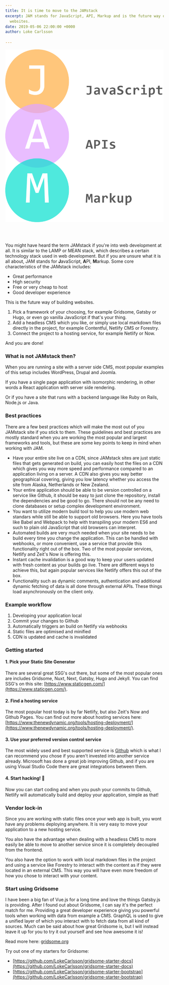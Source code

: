 ```yaml
---
title: It is time to move to the JAMstack
excerpt: JAM stands for JavaScript, API, Markup and is the future way of creating
  websites.
date: 2019-05-06 22:00:00 +0000
author: Loke Carlsson

---
```

![JAMstack](/uploads/Jamstackcard.png "JAMstack")

<br><br>

You might have heard the term JAMstack if you're into web development at all. It is similar to the LAMP or MEAN stack, which describes a certain technology stack used in web development. But if you are unsure what it is all about, JAM stands for **J**avaScript, **A**PI, **M**arkup. Some core characteristics of the JAMstack includes:

* Great performance
* High security
* Free or very cheap to host
* Good developer experience

This is the future way of building websites.

1. Pick a framework of your choosing, for example Gridsome, Gatsby or Hugo, or even go vanilla JavaScript if that's your thing.
2. Add a headless CMS which you like, or simply use local markdown files directly in the project, for example Contentful, Netlify CMS or Forestry.
3. Connect the project to a hosting service, for example Netlify or Now.

And you are done!

### What is not JAMstack then?

When you are running a site with a server side CMS, most popular examples of this setup includes WordPress, Drupal and Joomla.

If you have a single page application with isomorphic rendering, in other words a React application with server side rendering.

Or if you have a site that runs with a backend language like Ruby on Rails, Node.js or Java.

### Best practices

There are a few best practices which will make the most out of you JAMstack site if you stick to them. These guidelines and best practices are mostly standard when you are working the most popular and largest frameworks and tools, but these are some key points to keep in mind when working with JAM.

* Have your entire site live on a CDN, since JAMstack sites are just static files that gets generated on build, you can easily host the files on a CDN which gives you way more speed and performance compared to an application living on a server. A CDN also gives you way better geographical covering, giving you low latency whether you access the site from Alaska, Netherlands or New Zealand.
* Your entire application should be able to be version controlled on a service like Github, it should be easy to just clone the repository, install the dependencies and be good to go. There should not be any need to clone databases or setup complex development environment.
* You want to utilize modern build tool to help you use modern web standars while still be able to support old browsers. Here you have tools like Babel and Webpack to help with transpiling your modern ES6 and such to plain old JavaScript that old browsers can interpret.
* Automated builds are very much needed when your site needs to be build every time you change the application. This can be handled with webhooks, or more convenient, use a service that provide this functionality right out of the box. Two of the most popular services, Netlify and Zeit's Now is offering this.
* Instant cache invalidation is a good way to keep your users updated with fresh content as your builds go live. There are different ways to achieve this, but again popular services like Netlify offers this out of the box.
* Functionality such as dynamic comments, authentication and additional dynamic fetching of data is all done through external APIs. These things load asynchronously on the client only.

### Example workflow

1. Developing your application local
2. Commit your changes to Github
3. Automatically triggers an build on Netlify via webhooks
4. Static files are optimised and minified
5. CDN is updated and cache is invalidated

### Getting started

#### 1. Pick your Static Site Generator

There are several great SSG's out there, but some of the most popular ones are includes Gridsome, Nuxt, Next, Gatsby, Hugo and Jekyll. You can find SSG's on this site: [https://www.staticgen.com/](https://www.staticgen.com/).

#### 2. Find a hosting service

The most popular host today is by far Netlify, but also Zeit's Now and Github Pages. You can find out more about hosting services here: [https://www.thenewdynamic.org/tools/hosting-deployment/](https://www.thenewdynamic.org/tools/hosting-deployment/).

#### 3. Use your preferred version control service

The most widely used and best supported service is [Github](https://github.com) which is what I can recommend you chose if you aren't invested into another service already. Microsoft has done a great job improving Github, and if you are using Visual Studio Code there are great integrations between them.

#### 4. Start hacking! 🎉

Now you can start coding and when you push your commits to Github, Netlify will automatically build and deploy your application, simple as that!

### Vendor lock-in

Since you are working with static files once your web app is built, you wont have any problems deploying anywhere. It is very easy to move your application to a new hosting service.

You also have the advantage when dealing with a headless CMS to more easily be able to move to another service since it is completely decoupled from the frontend.

You also have the option to work with local markdown files in the project and using a service like Forestry to interact with the content as if they were located in an external CMS. This way you will have even more freedom of how you chose to interact with your content.

### Start using Gridsome

I have been a big fan of Vue.js for a long time and love the things Gatsby.js is providing. After I found out about Gridsome, I can say it's the perfect match for me. Providing a great developer experience giving you powerful tools when working with data from example a CMS. GraphQL is used to give a unified layer of which you interact with to fetch data from all kind of sources. Much can be said about how great Gridsome is, but I will instead leave it up for you to try it out yourself and see how awesome it is!

Read more here: [gridsome.org](https://gridsome.org)

Try out one of my starters for Gridsome:

* [https://github.com/LokeCarlsson/gridsome-starter-docs](https://github.com/LokeCarlsson/gridsome-starter-docs)
* [https://github.com/LokeCarlsson/gridsome-starter-bootstrap](https://github.com/LokeCarlsson/gridsome-starter-bootstrap)